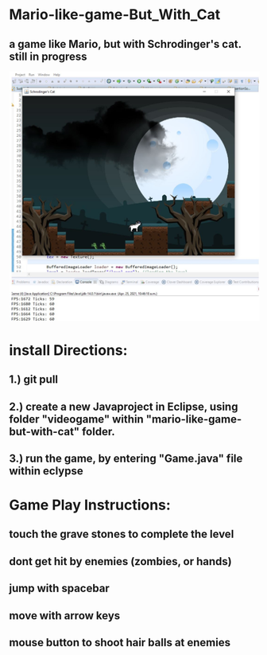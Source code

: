 # Mario-like-game-But_With_Cat
## a game like Mario, but with Schrodinger's cat. still in progress

![Game Play Image](gamePlay.JPG)

# install Directions:
## 1.) git pull
## 2.) create a new Javaproject in Eclipse, using folder "videogame" within "mario-like-game-but-with-cat" folder.
## 3.) run the game, by entering "Game.java" file within eclypse

# Game Play Instructions:
## touch the grave stones to complete the level
## dont get hit by enemies (zombies, or hands)
## jump with spacebar
## move with arrow keys
## mouse button to shoot hair balls at enemies

